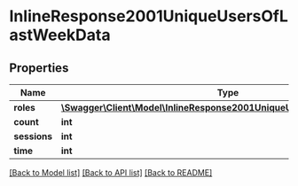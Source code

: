 # InlineResponse2001UniqueUsersOfLastWeekData

## Properties
Name | Type | Description | Notes
------------ | ------------- | ------------- | -------------
**roles** | [**\Swagger\Client\Model\InlineResponse2001UniqueUsersOfLastWeekRoles[]**](InlineResponse2001UniqueUsersOfLastWeekRoles.md) |  | [optional] 
**count** | **int** |  | [optional] 
**sessions** | **int** |  | [optional] 
**time** | **int** |  | [optional] 

[[Back to Model list]](../../README.md#documentation-for-models) [[Back to API list]](../../README.md#documentation-for-api-endpoints) [[Back to README]](../../README.md)

